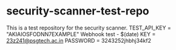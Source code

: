 # security-scanner-test-repo
This is a test repository for the security scanner.
TEST_API_KEY = "AKIAIOSFODNN7EXAMPLE" 
Webhook test - $(date)
KEY = 23z241@psgtech.ac.in
PASSWORD = 3243252jhbhj34kf2
